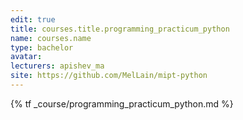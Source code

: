 ```yaml
---
edit: true
title: courses.title.programming_practicum_python
name: courses.name
type: bachelor
avatar:
lecturers: apishev_ma
site: https://github.com/MelLain/mipt-python
---
```


{% tf _course/programming_practicum_python.md %}
